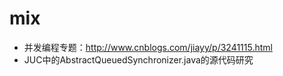 # mix

- 并发编程专题：http://www.cnblogs.com/jiayy/p/3241115.html
- JUC中的AbstractQueuedSynchronizer.java的源代码研究
